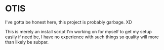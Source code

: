 # OTIS
I've gotta be honest here, this project is probably garbage. XD

This is merely an install script I'm working on for myself to get my setup easily if need be, I have no experience with such things so quality will more than likely be subpar.
